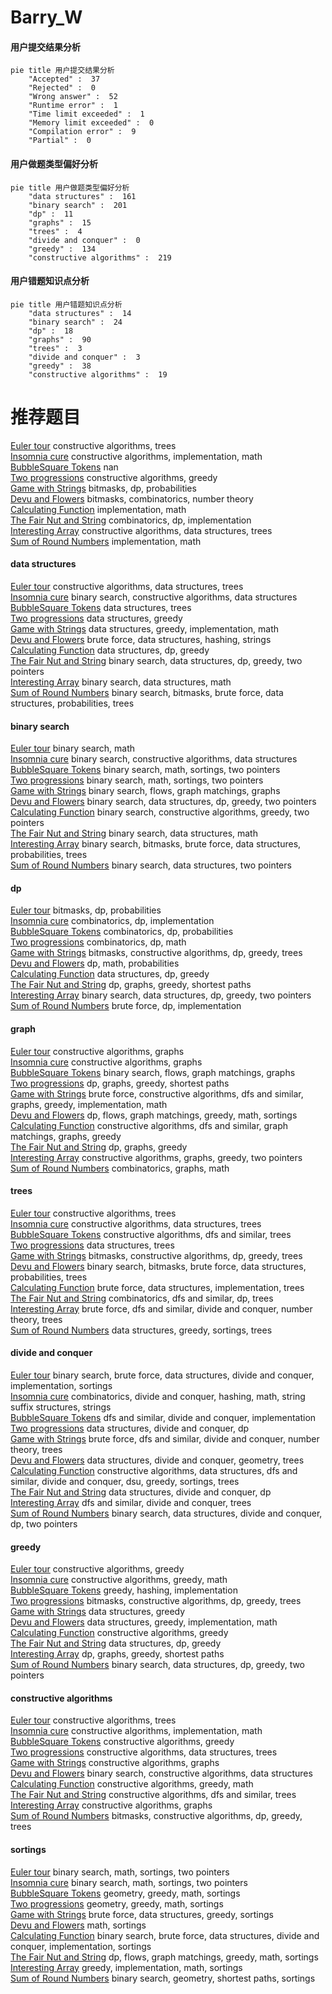 # Barry_W
<!-- tabs:start -->
#### **用户提交结果分析**

```mermaid
pie title 用户提交结果分析
    "Accepted" :  37
    "Rejected" :  0
    "Wrong answer" :  52
    "Runtime error" :  1
    "Time limit exceeded" :  1
    "Memory limit exceeded" :  0
    "Compilation error" :  9
    "Partial" :  0
```
#### **用户做题类型偏好分析**

```mermaid
pie title 用户做题类型偏好分析
    "data structures" :  161
    "binary search" :  201
    "dp" :  11
    "graphs" :  15
    "trees" :  4
    "divide and conquer" :  0
    "greedy" :  134
    "constructive algorithms" :  219
```
#### **用户错题知识点分析**

```mermaid
pie title 用户错题知识点分析
    "data structures" :  14
    "binary search" :  24
    "dp" :  18
    "graphs" :  90
    "trees" :  3
    "divide and conquer" :  3
    "greedy" :  38
    "constructive algorithms" :  19
```
<!-- tabs:end -->
# 推荐题目
[Euler tour](http://codeforces.com/problemset/problem/1053/E)		constructive algorithms,
                        trees		  
[Insomnia cure](http://codeforces.com/problemset/problem/148/A)		constructive algorithms,
                        implementation,
                        math		  
[BubbleSquare Tokens](http://codeforces.com/problemset/problem/1423/N)		nan		  
[Two progressions](http://codeforces.com/problemset/problem/125/D)		constructive algorithms,
                        greedy		  
[Game with Strings](https://codeforces.com/contest/483/problem/E)		bitmasks,
                        dp,
                        probabilities		  
[Devu and Flowers](http://codeforces.com/problemset/problem/451/E)		bitmasks,
                        combinatorics,
                        number theory		  
[Calculating Function](http://codeforces.com/problemset/problem/486/A)		implementation,
                        math		  
[The Fair Nut and String](http://codeforces.com/problemset/problem/1084/C)		combinatorics,
                        dp,
                        implementation		  
[Interesting Array](https://codeforces.com/contest/483/problem/D)		constructive algorithms,
                        data structures,
                        trees		  
[Sum of Round Numbers](https://codeforces.com/contest/1347/problem/C)		implementation,
                        math		  
<!-- tabs:start -->
#### **data structures**
[Euler tour](https://codeforces.com/contest/483/problem/D)		constructive algorithms,
                        data structures,
                        trees		  
[Insomnia cure](http://codeforces.com/problemset/problem/484/E)		binary search,
                        constructive algorithms,
                        data structures		  
[BubbleSquare Tokens](http://codeforces.com/problemset/problem/482/E)		data structures,
                        trees		  
[Two progressions](http://codeforces.com/problemset/problem/1446/D1)		data structures,
                        greedy		  
[Game with Strings](http://codeforces.com/problemset/problem/1294/D)		data structures,
                        greedy,
                        implementation,
                        math		  
[Devu and Flowers](http://codeforces.com/problemset/problem/1056/E)		brute force,
                        data structures,
                        hashing,
                        strings		  
[Calculating Function](http://codeforces.com/problemset/problem/484/D)		data structures,
                        dp,
                        greedy		  
[The Fair Nut and String](http://codeforces.com/problemset/problem/1492/C)		binary search,
                        data structures,
                        dp,
                        greedy,
                        two pointers		  
[Interesting Array](http://codeforces.com/problemset/problem/1490/G)		binary search,
                        data structures,
                        math		  
[Sum of Round Numbers](http://codeforces.com/problemset/problem/1479/D)		binary search,
                        bitmasks,
                        brute force,
                        data structures,
                        probabilities,
                        trees		  
#### **binary search**
[Euler tour](http://codeforces.com/problemset/problem/483/B)		binary search,
                        math		  
[Insomnia cure](http://codeforces.com/problemset/problem/484/E)		binary search,
                        constructive algorithms,
                        data structures		  
[BubbleSquare Tokens](http://codeforces.com/problemset/problem/484/B)		binary search,
                        math,
                        sortings,
                        two pointers		  
[Two progressions](https://codeforces.com/contest/485/problem/D)		binary search,
                        math,
                        sortings,
                        two pointers		  
[Game with Strings](http://codeforces.com/problemset/problem/1423/B)		binary search,
                        flows,
                        graph matchings,
                        graphs		  
[Devu and Flowers](http://codeforces.com/problemset/problem/1492/C)		binary search,
                        data structures,
                        dp,
                        greedy,
                        two pointers		  
[Calculating Function](http://codeforces.com/problemset/problem/1463/D)		binary search,
                        constructive algorithms,
                        greedy,
                        two pointers		  
[The Fair Nut and String](http://codeforces.com/problemset/problem/1490/G)		binary search,
                        data structures,
                        math		  
[Interesting Array](http://codeforces.com/problemset/problem/1479/D)		binary search,
                        bitmasks,
                        brute force,
                        data structures,
                        probabilities,
                        trees		  
[Sum of Round Numbers](http://codeforces.com/problemset/problem/1436/E)		binary search,
                        data structures,
                        two pointers		  
#### **dp**
[Euler tour](https://codeforces.com/contest/483/problem/E)		bitmasks,
                        dp,
                        probabilities		  
[Insomnia cure](http://codeforces.com/problemset/problem/1084/C)		combinatorics,
                        dp,
                        implementation		  
[BubbleSquare Tokens](http://codeforces.com/problemset/problem/351/B)		combinatorics,
                        dp,
                        probabilities		  
[Two progressions](http://codeforces.com/problemset/problem/1228/E)		combinatorics,
                        dp,
                        math		  
[Game with Strings](http://codeforces.com/problemset/problem/429/C)		bitmasks,
                        constructive algorithms,
                        dp,
                        greedy,
                        trees		  
[Devu and Flowers](http://codeforces.com/problemset/problem/1042/E)		dp,
                        math,
                        probabilities		  
[Calculating Function](http://codeforces.com/problemset/problem/484/D)		data structures,
                        dp,
                        greedy		  
[The Fair Nut and String](http://codeforces.com/problemset/problem/1204/C)		dp,
                        graphs,
                        greedy,
                        shortest paths		  
[Interesting Array](http://codeforces.com/problemset/problem/1492/C)		binary search,
                        data structures,
                        dp,
                        greedy,
                        two pointers		  
[Sum of Round Numbers](https://codeforces.com/contest/1457/problem/C)		brute force,
                        dp,
                        implementation		  
#### **graph**
[Euler tour](http://codeforces.com/problemset/problem/1065/B)		constructive algorithms,
                        graphs		  
[Insomnia cure](http://codeforces.com/problemset/problem/1089/M)		constructive algorithms,
                        graphs		  
[BubbleSquare Tokens](http://codeforces.com/problemset/problem/1423/B)		binary search,
                        flows,
                        graph matchings,
                        graphs		  
[Two progressions](http://codeforces.com/problemset/problem/1204/C)		dp,
                        graphs,
                        greedy,
                        shortest paths		  
[Game with Strings](http://codeforces.com/problemset/problem/1487/C)		brute force,
                        constructive algorithms,
                        dfs and similar,
                        graphs,
                        greedy,
                        implementation,
                        math		  
[Devu and Flowers](http://codeforces.com/problemset/problem/1437/C)		dp,
                        flows,
                        graph matchings,
                        greedy,
                        math,
                        sortings		  
[Calculating Function](http://codeforces.com/problemset/problem/1470/D)		constructive algorithms,
                        dfs and similar,
                        graph matchings,
                        graphs,
                        greedy		  
[The Fair Nut and String](http://codeforces.com/problemset/problem/1476/C)		dp,
                        graphs,
                        greedy		  
[Interesting Array](http://codeforces.com/problemset/problem/1304/D)		constructive algorithms,
                        graphs,
                        greedy,
                        two pointers		  
[Sum of Round Numbers](http://codeforces.com/problemset/problem/1475/C)		combinatorics,
                        graphs,
                        math		  
#### **trees**
[Euler tour](http://codeforces.com/problemset/problem/1053/E)		constructive algorithms,
                        trees		  
[Insomnia cure](https://codeforces.com/contest/483/problem/D)		constructive algorithms,
                        data structures,
                        trees		  
[BubbleSquare Tokens](http://codeforces.com/problemset/problem/1214/H)		constructive algorithms,
                        dfs and similar,
                        trees		  
[Two progressions](http://codeforces.com/problemset/problem/482/E)		data structures,
                        trees		  
[Game with Strings](http://codeforces.com/problemset/problem/429/C)		bitmasks,
                        constructive algorithms,
                        dp,
                        greedy,
                        trees		  
[Devu and Flowers](http://codeforces.com/problemset/problem/1479/D)		binary search,
                        bitmasks,
                        brute force,
                        data structures,
                        probabilities,
                        trees		  
[Calculating Function](http://codeforces.com/problemset/problem/1511/C)		brute force,
                        data structures,
                        implementation,
                        trees		  
[The Fair Nut and String](http://codeforces.com/problemset/problem/1499/F)		combinatorics,
                        dfs and similar,
                        dp,
                        trees		  
[Interesting Array](http://codeforces.com/problemset/problem/1491/E)		brute force,
                        dfs and similar,
                        divide and conquer,
                        number theory,
                        trees		  
[Sum of Round Numbers](http://codeforces.com/problemset/problem/1466/D)		data structures,
                        greedy,
                        sortings,
                        trees		  
#### **divide and conquer**
[Euler tour](http://codeforces.com/problemset/problem/1461/D)		binary search,
                        brute force,
                        data structures,
                        divide and conquer,
                        implementation,
                        sortings		  
[Insomnia cure](http://codeforces.com/problemset/problem/1466/G)		combinatorics,
                        divide and conquer,
                        hashing,
                        math,
                        string suffix structures,
                        strings		  
[BubbleSquare Tokens](http://codeforces.com/problemset/problem/1490/D)		dfs and similar,
                        divide and conquer,
                        implementation		  
[Two progressions](https://codeforces.com/contest/1483/problem/C)		data structures,
                        divide and conquer,
                        dp		  
[Game with Strings](http://codeforces.com/problemset/problem/1491/E)		brute force,
                        dfs and similar,
                        divide and conquer,
                        number theory,
                        trees		  
[Devu and Flowers](http://codeforces.com/problemset/problem/1303/G)		data structures,
                        divide and conquer,
                        geometry,
                        trees		  
[Calculating Function](http://codeforces.com/problemset/problem/1494/D)		constructive algorithms,
                        data structures,
                        dfs and similar,
                        divide and conquer,
                        dsu,
                        greedy,
                        sortings,
                        trees		  
[The Fair Nut and String](http://codeforces.com/problemset/problem/1482/E)		data structures,
                        divide and conquer,
                        dp		  
[Interesting Array](http://codeforces.com/problemset/problem/566/C)		dfs and similar,
                        divide and conquer,
                        trees		  
[Sum of Round Numbers](http://codeforces.com/problemset/problem/1428/F)		binary search,
                        data structures,
                        divide and conquer,
                        dp,
                        two pointers		  
#### **greedy**
[Euler tour](http://codeforces.com/problemset/problem/125/D)		constructive algorithms,
                        greedy		  
[Insomnia cure](http://codeforces.com/problemset/problem/468/A)		constructive algorithms,
                        greedy,
                        math		  
[BubbleSquare Tokens](http://codeforces.com/problemset/problem/486/B)		greedy,
                        hashing,
                        implementation		  
[Two progressions](http://codeforces.com/problemset/problem/429/C)		bitmasks,
                        constructive algorithms,
                        dp,
                        greedy,
                        trees		  
[Game with Strings](http://codeforces.com/problemset/problem/1446/D1)		data structures,
                        greedy		  
[Devu and Flowers](http://codeforces.com/problemset/problem/1294/D)		data structures,
                        greedy,
                        implementation,
                        math		  
[Calculating Function](https://codeforces.com/contest/483/problem/C)		constructive algorithms,
                        greedy		  
[The Fair Nut and String](http://codeforces.com/problemset/problem/484/D)		data structures,
                        dp,
                        greedy		  
[Interesting Array](http://codeforces.com/problemset/problem/1204/C)		dp,
                        graphs,
                        greedy,
                        shortest paths		  
[Sum of Round Numbers](http://codeforces.com/problemset/problem/1492/C)		binary search,
                        data structures,
                        dp,
                        greedy,
                        two pointers		  
#### **constructive algorithms**
[Euler tour](http://codeforces.com/problemset/problem/1053/E)		constructive algorithms,
                        trees		  
[Insomnia cure](http://codeforces.com/problemset/problem/148/A)		constructive algorithms,
                        implementation,
                        math		  
[BubbleSquare Tokens](http://codeforces.com/problemset/problem/125/D)		constructive algorithms,
                        greedy		  
[Two progressions](https://codeforces.com/contest/483/problem/D)		constructive algorithms,
                        data structures,
                        trees		  
[Game with Strings](http://codeforces.com/problemset/problem/1065/B)		constructive algorithms,
                        graphs		  
[Devu and Flowers](http://codeforces.com/problemset/problem/484/E)		binary search,
                        constructive algorithms,
                        data structures		  
[Calculating Function](http://codeforces.com/problemset/problem/468/A)		constructive algorithms,
                        greedy,
                        math		  
[The Fair Nut and String](http://codeforces.com/problemset/problem/1214/H)		constructive algorithms,
                        dfs and similar,
                        trees		  
[Interesting Array](http://codeforces.com/problemset/problem/1089/M)		constructive algorithms,
                        graphs		  
[Sum of Round Numbers](http://codeforces.com/problemset/problem/429/C)		bitmasks,
                        constructive algorithms,
                        dp,
                        greedy,
                        trees		  
#### **sortings**
[Euler tour](http://codeforces.com/problemset/problem/484/B)		binary search,
                        math,
                        sortings,
                        two pointers		  
[Insomnia cure](https://codeforces.com/contest/485/problem/D)		binary search,
                        math,
                        sortings,
                        two pointers		  
[BubbleSquare Tokens](https://codeforces.com/contest/1496/problem/C)		geometry,
                        greedy,
                        math,
                        sortings		  
[Two progressions](http://codeforces.com/problemset/problem/1495/A)		geometry,
                        greedy,
                        math,
                        sortings		  
[Game with Strings](http://codeforces.com/problemset/problem/1497/A)		brute force,
                        data structures,
                        greedy,
                        sortings		  
[Devu and Flowers](http://codeforces.com/problemset/problem/1427/A)		math,
                        sortings		  
[Calculating Function](http://codeforces.com/problemset/problem/1461/D)		binary search,
                        brute force,
                        data structures,
                        divide and conquer,
                        implementation,
                        sortings		  
[The Fair Nut and String](http://codeforces.com/problemset/problem/1437/C)		dp,
                        flows,
                        graph matchings,
                        greedy,
                        math,
                        sortings		  
[Interesting Array](http://codeforces.com/problemset/problem/1473/A)		greedy,
                        implementation,
                        math,
                        sortings		  
[Sum of Round Numbers](http://codeforces.com/problemset/problem/1486/B)		binary search,
                        geometry,
                        shortest paths,
                        sortings		  
<!-- tabs:end -->
